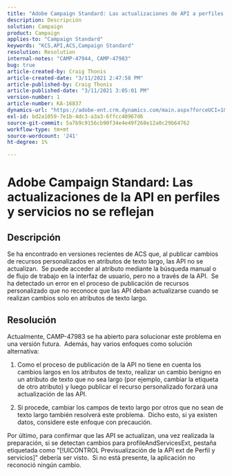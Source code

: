```yaml
---
title: "Adobe Campaign Standard: Las actualizaciones de API a perfiles y servicios no se reflejan"
description: Descripción
solution: Campaign
product: Campaign
applies-to: "Campaign Standard"
keywords: "KCS,API,ACS,Campaign Standard"
resolution: Resolution
internal-notes: "CAMP-47944, CAMP-47983"
bug: true
article-created-by: Craig Thonis
article-created-date: "3/11/2021 2:47:58 PM"
article-published-by: Craig Thonis
article-published-date: "3/11/2021 3:05:01 PM"
version-number: 1
article-number: KA-16837
dynamics-url: "https://adobe-ent.crm.dynamics.com/main.aspx?forceUCI=1&pagetype=entityrecord&etn=knowledgearticle&id=9e584fc3-7882-eb11-a812-000d3a3b2c6b"
exl-id: bd2a1059-7e1b-4dc3-a3a3-6ffcc40967d6
source-git-commit: 5a7b9c9156cb90f34e4e49f268e12a0c29b64762
workflow-type: tm+mt
source-wordcount: '241'
ht-degree: 1%

---
```


# Adobe Campaign Standard: Las actualizaciones de la API en perfiles y servicios no se reflejan

## Descripción


Se ha encontrado en versiones recientes de ACS que, al publicar cambios de recursos personalizados en atributos de texto largo, las API no se actualizan.  Se puede acceder al atributo mediante la búsqueda manual o de flujo de trabajo en la interfaz de usuario, pero no a través de la API.  Se ha detectado un error en el proceso de publicación de recursos personalizado que no reconoce que las API deban actualizarse cuando se realizan cambios solo en atributos de texto largo.


## Resolución


Actualmente, CAMP-47983 se ha abierto para solucionar este problema en una versión futura.  Además, hay varios enfoques como solución alternativa:

1) Como el proceso de publicación de la API no tiene en cuenta los cambios largos en los atributos de texto, realizar un cambio benigno en un atributo de texto que no sea largo (por ejemplo, cambiar la etiqueta de otro atributo) y luego publicar el recurso personalizado forzará una actualización de las API.

2) Si procede, cambiar los campos de texto largo por otros que no sean de texto largo también resolverá este problema.  Dicho esto, si ya existen datos, considere este enfoque con precaución.



Por último, para confirmar que las API se actualizan, una vez realizada la preparación, si se detectan cambios para profileAndServicesExt, pestaña etiquetada como &quot;[!UICONTROL Previsualización de la API ext de Perfil y servicios]&quot; debería ser visto.  Si no está presente, la aplicación no reconoció ningún cambio.
